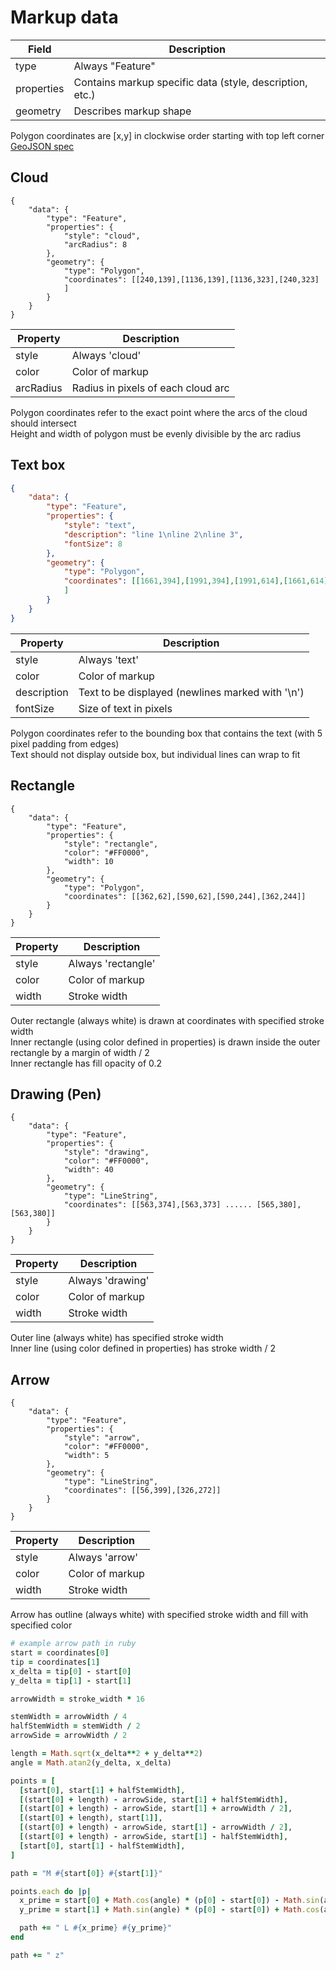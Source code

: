 # Markup data

Field | Description
--------- | -----------
type | Always "Feature"
properties | Contains markup specific data (style, description, etc.)
geometry | Describes markup shape

<aside class="notice">
    Polygon coordinates are [x,y] in clockwise order starting with top left corner
</aside>

<aside class="notice">
    <a href="http://geojson.org/geojson-spec.html">GeoJSON spec</a>
</aside>

## Cloud
```
{
    "data": {
        "type": "Feature",
        "properties": {
            "style": "cloud",
            "arcRadius": 8
        },
        "geometry": {
            "type": "Polygon",
            "coordinates": [[240,139],[1136,139],[1136,323],[240,323]
            ]
        }
    }
}
```

Property | Description
--------- | -----------
style | Always 'cloud'
color | Color of markup
arcRadius | Radius in pixels of each cloud arc

<aside class="notice">
    Polygon coordinates refer to the exact point where the arcs of the cloud should intersect
</aside>
<aside class="notice">
    Height and width of polygon must be evenly divisible by the arc radius
</aside>

## Text box

``` json
{
    "data": {
        "type": "Feature",
        "properties": {
            "style": "text",
            "description": "line 1\nline 2\nline 3",
            "fontSize": 8
        },
        "geometry": {
            "type": "Polygon",
            "coordinates": [[1661,394],[1991,394],[1991,614],[1661,614]
            ]
        }
    }
}
```

Property | Description
--------- | -----------
style | Always 'text'
color | Color of markup
description | Text to be displayed (newlines marked with '\n')
fontSize | Size of text in pixels

<aside class="notice">
    Polygon coordinates refer to the bounding box that contains the text (with 5 pixel padding from edges)
</aside>
<aside class="notice">
    Text should not display outside box, but individual lines can wrap to fit
</aside>

## Rectangle

```
{
    "data": {
        "type": "Feature",
        "properties": {
            "style": "rectangle",
            "color": "#FF0000",
            "width": 10
        },
        "geometry": {
            "type": "Polygon",
            "coordinates": [[362,62],[590,62],[590,244],[362,244]]
        }
    }
}
```

Property | Description
--------- | -----------
style | Always 'rectangle'
color | Color of markup
width | Stroke width


<aside class="notice">
    Outer rectangle (always white) is drawn at coordinates with specified stroke width
</aside>
<aside class="notice">
    Inner rectangle (using color defined in properties) is drawn inside the outer rectangle by a margin of width / 2
</aside>
<aside class="notice">
    Inner rectangle has fill opacity of 0.2
</aside>

## Drawing (Pen)

```
{
    "data": {
        "type": "Feature",
        "properties": {
            "style": "drawing",
            "color": "#FF0000",
            "width": 40
        },
        "geometry": {
            "type": "LineString",
            "coordinates": [[563,374],[563,373] ...... [565,380],[563,380]]
        }
    }
}
```

Property | Description
--------- | -----------
style | Always 'drawing'
color | Color of markup
width | Stroke width

<aside class="notice">
    Outer line (always white) has specified stroke width
</aside>
<aside class="notice">
    Inner line (using color defined in properties) has stroke width / 2
</aside>

## Arrow

```
{
    "data": {
        "type": "Feature",
        "properties": {
            "style": "arrow",
            "color": "#FF0000",
            "width": 5
        },
        "geometry": {
            "type": "LineString",
            "coordinates": [[56,399],[326,272]]
        }
    }
}
```

Property | Description
--------- | -----------
style | Always 'arrow'
color | Color of markup
width | Stroke width

<aside class="notice">
    Arrow has outline (always white) with specified stroke width and fill with specified color
</aside>

``` ruby
# example arrow path in ruby
start = coordinates[0]
tip = coordinates[1]
x_delta = tip[0] - start[0]
y_delta = tip[1] - start[1]

arrowWidth = stroke_width * 16

stemWidth = arrowWidth / 4
halfStemWidth = stemWidth / 2
arrowSide = arrowWidth / 2

length = Math.sqrt(x_delta**2 + y_delta**2)
angle = Math.atan2(y_delta, x_delta)

points = [
  [start[0], start[1] + halfStemWidth],
  [(start[0] + length) - arrowSide, start[1] + halfStemWidth],
  [(start[0] + length) - arrowSide, start[1] + arrowWidth / 2],
  [(start[0] + length), start[1]],
  [(start[0] + length) - arrowSide, start[1] - arrowWidth / 2],
  [(start[0] + length) - arrowSide, start[1] - halfStemWidth],
  [start[0], start[1] - halfStemWidth],
]

path = "M #{start[0]} #{start[1]}"

points.each do |p|
  x_prime = start[0] + Math.cos(angle) * (p[0] - start[0]) - Math.sin(angle) * (p[1] - start[1])
  y_prime = start[1] + Math.sin(angle) * (p[0] - start[0]) + Math.cos(angle) * (p[1] - start[1])

  path += " L #{x_prime} #{y_prime}"
end

path += " z"
```